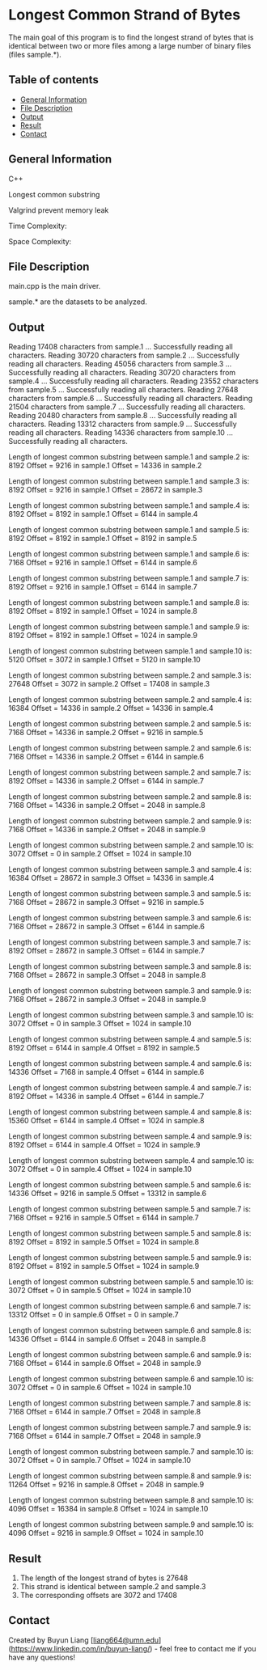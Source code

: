 # Longest Common Strand of Bytes  
The main goal of this program is to find the longest strand of bytes that is identical between two or more files among a large number of binary files (files sample.*).

## Table of contents
* [General Information](#general-information) 
* [File Description](#file-description)
* [Output](#output)
* [Result](#result)
* [Contact](#contact)

## General Information
C++

Longest common substring

Valgrind prevent memory leak

Time Complexity:

Space Complexity:

## File Description
main.cpp is the main driver. 

sample.* are the datasets to be analyzed. 

## Output
Reading 17408 characters from sample.1 ...  Successfully reading all characters.
Reading 30720 characters from sample.2 ...  Successfully reading all characters.
Reading 45056 characters from sample.3 ...  Successfully reading all characters.
Reading 30720 characters from sample.4 ...  Successfully reading all characters.
Reading 23552 characters from sample.5 ...  Successfully reading all characters.
Reading 27648 characters from sample.6 ...  Successfully reading all characters.
Reading 21504 characters from sample.7 ...  Successfully reading all characters.
Reading 20480 characters from sample.8 ...  Successfully reading all characters.
Reading 13312 characters from sample.9 ...  Successfully reading all characters.
Reading 14336 characters from sample.10 ...  Successfully reading all characters.

Length of longest common substring between sample.1 and sample.2 is: 8192
Offset = 9216 in sample.1
Offset = 14336 in sample.2

Length of longest common substring between sample.1 and sample.3 is: 8192
Offset = 9216 in sample.1
Offset = 28672 in sample.3

Length of longest common substring between sample.1 and sample.4 is: 8192
Offset = 8192 in sample.1
Offset = 6144 in sample.4

Length of longest common substring between sample.1 and sample.5 is: 8192
Offset = 8192 in sample.1
Offset = 8192 in sample.5

Length of longest common substring between sample.1 and sample.6 is: 7168
Offset = 9216 in sample.1
Offset = 6144 in sample.6

Length of longest common substring between sample.1 and sample.7 is: 8192
Offset = 9216 in sample.1
Offset = 6144 in sample.7

Length of longest common substring between sample.1 and sample.8 is: 8192
Offset = 8192 in sample.1
Offset = 1024 in sample.8

Length of longest common substring between sample.1 and sample.9 is: 8192
Offset = 8192 in sample.1
Offset = 1024 in sample.9

Length of longest common substring between sample.1 and sample.10 is: 5120
Offset = 3072 in sample.1
Offset = 5120 in sample.10

Length of longest common substring between sample.2 and sample.3 is: 27648
Offset = 3072 in sample.2
Offset = 17408 in sample.3

Length of longest common substring between sample.2 and sample.4 is: 16384
Offset = 14336 in sample.2
Offset = 14336 in sample.4

Length of longest common substring between sample.2 and sample.5 is: 7168
Offset = 14336 in sample.2
Offset = 9216 in sample.5

Length of longest common substring between sample.2 and sample.6 is: 7168
Offset = 14336 in sample.2
Offset = 6144 in sample.6

Length of longest common substring between sample.2 and sample.7 is: 8192
Offset = 14336 in sample.2
Offset = 6144 in sample.7

Length of longest common substring between sample.2 and sample.8 is: 7168
Offset = 14336 in sample.2
Offset = 2048 in sample.8

Length of longest common substring between sample.2 and sample.9 is: 7168
Offset = 14336 in sample.2
Offset = 2048 in sample.9

Length of longest common substring between sample.2 and sample.10 is: 3072
Offset = 0 in sample.2
Offset = 1024 in sample.10

Length of longest common substring between sample.3 and sample.4 is: 16384
Offset = 28672 in sample.3
Offset = 14336 in sample.4

Length of longest common substring between sample.3 and sample.5 is: 7168
Offset = 28672 in sample.3
Offset = 9216 in sample.5

Length of longest common substring between sample.3 and sample.6 is: 7168
Offset = 28672 in sample.3
Offset = 6144 in sample.6

Length of longest common substring between sample.3 and sample.7 is: 8192
Offset = 28672 in sample.3
Offset = 6144 in sample.7

Length of longest common substring between sample.3 and sample.8 is: 7168
Offset = 28672 in sample.3
Offset = 2048 in sample.8

Length of longest common substring between sample.3 and sample.9 is: 7168
Offset = 28672 in sample.3
Offset = 2048 in sample.9

Length of longest common substring between sample.3 and sample.10 is: 3072
Offset = 0 in sample.3
Offset = 1024 in sample.10

Length of longest common substring between sample.4 and sample.5 is: 8192
Offset = 6144 in sample.4
Offset = 8192 in sample.5

Length of longest common substring between sample.4 and sample.6 is: 14336
Offset = 7168 in sample.4
Offset = 6144 in sample.6

Length of longest common substring between sample.4 and sample.7 is: 8192
Offset = 14336 in sample.4
Offset = 6144 in sample.7

Length of longest common substring between sample.4 and sample.8 is: 15360
Offset = 6144 in sample.4
Offset = 1024 in sample.8

Length of longest common substring between sample.4 and sample.9 is: 8192
Offset = 6144 in sample.4
Offset = 1024 in sample.9

Length of longest common substring between sample.4 and sample.10 is: 3072
Offset = 0 in sample.4
Offset = 1024 in sample.10

Length of longest common substring between sample.5 and sample.6 is: 14336
Offset = 9216 in sample.5
Offset = 13312 in sample.6

Length of longest common substring between sample.5 and sample.7 is: 7168
Offset = 9216 in sample.5
Offset = 6144 in sample.7

Length of longest common substring between sample.5 and sample.8 is: 8192
Offset = 8192 in sample.5
Offset = 1024 in sample.8

Length of longest common substring between sample.5 and sample.9 is: 8192
Offset = 8192 in sample.5
Offset = 1024 in sample.9

Length of longest common substring between sample.5 and sample.10 is: 3072
Offset = 0 in sample.5
Offset = 1024 in sample.10

Length of longest common substring between sample.6 and sample.7 is: 13312
Offset = 0 in sample.6
Offset = 0 in sample.7

Length of longest common substring between sample.6 and sample.8 is: 14336
Offset = 6144 in sample.6
Offset = 2048 in sample.8

Length of longest common substring between sample.6 and sample.9 is: 7168
Offset = 6144 in sample.6
Offset = 2048 in sample.9

Length of longest common substring between sample.6 and sample.10 is: 3072
Offset = 0 in sample.6
Offset = 1024 in sample.10

Length of longest common substring between sample.7 and sample.8 is: 7168
Offset = 6144 in sample.7
Offset = 2048 in sample.8

Length of longest common substring between sample.7 and sample.9 is: 7168
Offset = 6144 in sample.7
Offset = 2048 in sample.9

Length of longest common substring between sample.7 and sample.10 is: 3072
Offset = 0 in sample.7
Offset = 1024 in sample.10

Length of longest common substring between sample.8 and sample.9 is: 11264
Offset = 9216 in sample.8
Offset = 2048 in sample.9

Length of longest common substring between sample.8 and sample.10 is: 4096
Offset = 16384 in sample.8
Offset = 1024 in sample.10

Length of longest common substring between sample.9 and sample.10 is: 4096
Offset = 9216 in sample.9
Offset = 1024 in sample.10

## Result
1. The length of the longest strand of bytes is 27648
2. This strand is identical between sample.2 and sample.3
3. The corresponding offsets are 3072 and 17408

## Contact
Created by Buyun Liang [liang664@umn.edu] (https://www.linkedin.com/in/buyun-liang/) - feel free to contact me if you have any questions!
